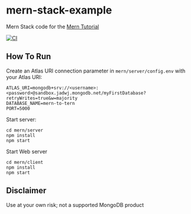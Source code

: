# mern-stack-example
Mern Stack code for the [Mern Tutorial](https://www.mongodb.com/languages/mern-stack-tutorial)

[![CI](https://github.com/mongodb-developer/mern-stack-example/actions/workflows/main.yaml/badge.svg)](https://github.com/mongodb-developer/mern-stack-example/actions/workflows/main.yaml)

## How To Run
Create an Atlas URI connection parameter in `mern/server/config.env` with your Atlas URI:
```
ATLAS_URI=mongodb+srv://<username>:<password>@sandbox.jadwj.mongodb.net/myFirstDatabase?retryWrites=true&w=majority
DATABASE_NAME=mern-to-tern
PORT=5000
```

Start server:
```
cd mern/server
npm install
npm start
```

Start Web server
```
cd mern/client
npm install
npm start
```

## Disclaimer

Use at your own risk; not a supported MongoDB product
